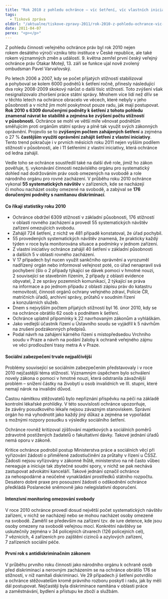 ```yaml
---
title: "Rok 2010 z pohledu ochránce – víc šetření, víc vlastních iniciativ"
tags:
  - Tisková zpráva
oldUrl: "/aktualne/tiskove-zpravy-2011/rok-2010-z-pohledu-ochrance-vic-setreni-vic-vlastnich-iniciativ"
date: 2011-04-07
perex: "<p></p>"
---
```


<!-- imported from the old website -->

<p>Z pohledu činnosti veřejného ochránce práv byl rok 2010 nejen rokem desátého výročí vzniku této instituce v České republice, ale také rokem významných změn a událostí. 9. května zemřel první český veřejný ochránce práv Otakar Motejl, 13. září se funkce ujal nově zvolený ombudsman Pavel Varvařovský. </p><p>Po letech 2006 a 2007, kdy se počet přijatých stížností stabilizoval a pohyboval se kolem 6000 podnětů k šetření ročně, přinesly následující dva roky 2008-2009 skokový nárůst o další tisíc stížností. Toto zvýšení však nesignalizovalo zhoršení práce státní správy. Mnohem více lidí než dřív se v těchto letech na ochránce obracelo ve věcech, které nebyly v jeho působnosti a v nichž jim mohl poskytnout pouze radu, jak mají postupovat. <b>Rok 2010 s 6309 doručenými podněty k šetření z tohoto pohledu znamenal návrat ke stabilitě a zejména ke zvýšení počtu stížností v působnosti.</b> Ochránce se mohl ve větší míře věnovat podnětům směřujícím proti orgánům státní správy a plně tak využít svých zákonných oprávnění. Projevilo se to <b>zvýšeným počtem zahájených šetření</b> a zejména o 27 % <b>častějším využití oprávnění zahájit šetření z vlastní iniciativy</b>. Tento trend pokračuje i v prvních měsících roku 2011 nejen vyšším podílem stížností v působnosti, ale i 11 šetřeními z vlastní iniciativy, která ochránce od ledna zahájil.</p><p>Vedle toho se ochránce soustředil také na další dvě role, jimiž ho zákon pověřuje, tj. vykonávání činnosti nezávislého orgánu pro systematický dohled nad dodržováním práv osob omezených na svobodě a role národního orgánu pro rovné zacházení. V průběhu roku 2010 ochránce vykonal <b>55 systematických návštěv</b> v zařízeních, kde se nacházejí či mohou nacházet osoby omezené na svobodě, a zabýval se <b>176 doručenými podněty s namítanou diskriminací</b>.</p><h4>Co říkají statistiky roku 2010<p></p></h4><ul><li>Ochránce obdržel 6309 stížností v základní působnosti, 176 stížností v oblasti rovného zacházení a provedl 55 systematických návštěv zařízení omezujících svobodu.</li><li>Zahájil 724 šetření, z nichž ve 481 případě konstatoval, že úřad pochybil.</li><li>55 provedených systematických návštěv znamená, že prakticky každý týden v roce byla monitorována situace a podmínky v jednom zařízení.</li><li>Z vlastní iniciativy ochránce zahájil 40 šetření v základní působnosti a dalších 5 v oblasti rovného zacházení.</li><li>V 17 případech byl nucen využít sankčního oprávnění a vyrozuměl nadřízený orgán nebo informoval veřejnost poté, co úřad nenapravil svá pochybení (šlo o 2 případy týkající se dávek pomoci v hmotné nouzi, 2 související se stavebním řízením, 2 případy z oblasti evidence obyvatel, 2 ze správy pozemních komunikací, 2 týkající se práva na informace a po jednom případu z oblasti zápisu práv do katastru nemovitostí, činnosti orgánů ochrany veřejného zdraví, Policie ČR, matričních úřadů, archivní správy, průtahů v soudním řízení a konzulárních služeb.</li><li>Dnem s nejvyšším počtem přijatých stížností byl 16. únor 2010, kdy se na ochránce obrátilo 62 osob s podnětem k šetření.</li><li>Ochránce uplatnil připomínky k 22 navrhovaným zákonům a vyhláškám.</li><li>Jako vedlejší účastník řízení u Ústavního soudu se vyjádřil k 5 návrhům na zrušení podzákonných předpisů.</li><li>Podal návrh na zahájení kárného řízení s místopředsedou Vrchního soudu v Praze a návrh na podání žaloby k ochraně veřejného zájmu ve věci prodloužení trasy metra A v Praze.</li></ul><h4>Sociální zabezpečení trvale nejpalčivější<p></p></h4><p>Problémy související se sociálním zabezpečením představovaly i v roce 2010 nejčastější téma stížností. Významným úspěchem bylo schválení novely zákona o pomoci v hmotné nouzi, která odstranila závažnější problém – snížení částky na živobytí u osob invalidních ve III. stupni, které nemají nárok na invalidní důvod. </p><p>Častou námitkou stěžovatelů bylo nepřiznání příspěvku na péči na základě kontrolní lékařské prohlídky. V této souvislosti ochránce upozorňuje, že závěry posudkového lékaře nejsou závazným stanoviskem. Správní orgán ho má vyhodnotit jako každý jiný důkaz a zejména se vypořádat s možnými rozpory posudku s výsledky sociálního šetření.</p><p>Ochránce rovněž kritizoval zjišťování majetkových a sociálních poměrů zdravotně postižených žadatelů o fakultativní dávky. Takové jednání úřadů nemá oporu v zákoně.</p><p>Kritice ochránce podrobil postup Ministerstva práce a sociálních věcí při vyřizování žádostí o přiměřené zadostiučinění za průtahy v řízení u ČSSZ. Žádosti nejsou vyřizovány v zákonné lhůtě, ministerstvo na ně často vůbec nereaguje a iniciuje tak zbytečné soudní spory, v nichž se pak nechává zastupovat advokátní kanceláří. Takové jednání označil ochránce za nehospodárné a neúčelné vynakládání prostředků státního rozpočtu. Desatero dobré praxe pro posouzení žádostí o odškodnění ochránce předkládá Poslanecké sněmovně jako nelegislativní doporučení.</p><h4>Intenzivní monitoring omezování svobody<p></p></h4><p>V roce 2010 ochránce provedl dosud největší počet systematických návštěv zařízení, v nichž se nacházejí nebo se mohou nacházet osoby omezené na svobodě. Zaměřil se především na zařízení tzv. de iure detence, kde jsou osoby omezeny na svobodě veřejnou mocí. Konkrétní návštěvy se uskutečnily zejména v 34 policejních útvarech (126 policejních cel), 7 věznicích, 4 zařízeních pro zajištění cizinců a azylových zařízení, 7 zařízeních sociální péče.</p><h4>První rok s antidiskriminačním zákonem<p></p></h4><p>V průběhu prvního roku činnosti jako národního orgánu k ochraně osob před diskriminací a nerovným zacházením se na ochránce obrátilo 176 se stížností, v níž namítali diskriminaci. Ve 29 případech ji šetření potvrdilo a ochránce stěžovatelům kromě právního rozboru poskytl i radu, jak by měli dál postupovat. Nejčastěji byla diskriminace namítána v oblasti práce a zaměstnávání, bydlení a přístupu ke zboží a službám.</p>
